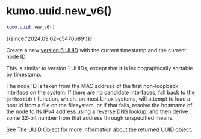 # kumo.uuid.new_v6()

```lua
kumo.uuid.new_v6()
```

{{since('2024.09.02-c5476b89')}}

Create a new [version 6
UUID](https://www.ietf.org/rfc/rfc9562.html#section-5.6) with the current
timestamp and the current node ID.

This is similar to version 1 UUIDs, except that it is lexicographically
sortable by timestamp.

The node ID is taken from the MAC address of the first non-loopback interface
on the system. If there are no candidate interfaces, fall back to the
`gethostid()` function, which, on most Linux systems, will attempt to load a
host id from a file on the filesystem, or if that fails, resolve the hostname
of the node to its IPv4 address using a reverse DNS lookup, and then derive
some 32-bit number from that address through unspecified means.

See [The UUID Object](index.md#the-uuid-object) for more information about the
returned UUID object.

